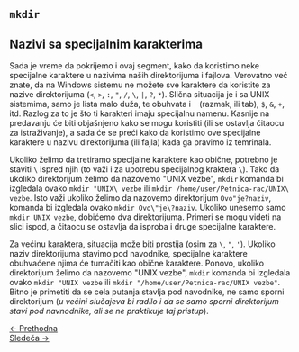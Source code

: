 <link rel="stylesheet" href="/UNIX-beginner-course/assets/css/custom.css">

## `mkdir`

## Nazivi sa specijalnim karakterima

Sada je vreme da pokrijemo i ovaj segment, kako da koristimo neke specijalne karaktere u nazivima naših direktorijuma i fajlova. Verovatno već znate, da na Windows sistemu ne možete sve karaktere da koristite za nazive direktorijuma (`<`, `>`, `:`, `"`, `/`, `\`, `|`, `?`, `*`). Slična situacija je i sa UNIX sistemima, samo je lista malo duža, te obuhvata i ` ` (razmak, ili tab), `$`, `&`, `+`, itd. Razlog za to je što ti karakteri imaju specijalnu namenu. Kasnije na predavanju će biti objašnjeno kako se mogu koristiti (ili se ostavlja čitaocu za istraživanje), a sada će se preći kako da koristimo ove specijalne karaktere u nazivu direktorijuma (ili fajla) kada ga pravimo iz temrinala.

Ukoliko želimo da tretiramo specijalne karaktere kao obične, potrebno je staviti `\` ispred njih (to važi i za upotrebu specijalnog kraktera `\`). Tako da ukoliko direktorijum želimo da nazovemo "UNIX vezbe", `mkdir` komanda bi izgledala ovako `mkdir "UNIX\ vezbe` ili `mkdir /home/user/Petnica-rac/UNIX\ vezbe`. Isto važi ukoliko želimo da nazovemo direktorijum `Ovo"je?naziv`, komanda bi izgledala ovako `mkdir Ovo\"je\?naziv`. Ukoliko unesemo samo `mkdir UNIX vezbe`, dobićemo dva direktorijuma. Primeri se mogu videti na slici ispod, a čitaocu se ostavlja da isproba i druge specijalne karaktere.

Za većinu karaktera, situacija može biti prostija (osim za `\`, `"`, `'`). Ukoliko naziv direktorijuma stavimo pod navodnike, specijalne karaktere obuhvaćene njima će tumačiti kao obične karaktere. Ponovo, ukoliko direktorijum želimo da nazovemo "UNIX vezbe", `mkdir` komanda bi izgledala ovako `mkdir "UNIX vezbe` ili `mkdir "/home/user/Petnica-rac/UNIX vezbe"`. Bitno je primetiti da se cela putanja stavlja pod navodnike, ne samo sporni direktorijum (*u većini slučajeva bi radilo i da se samo sporni direktorijum stavi pod navnodnike, ali se ne praktikuje taj pristup*).

<div class="nav-buttons-wrapper">
  <div class="nav-left">
    <a href="2_5-rm.html" class="button-nav">← Prethodna</a>
  </div>
  <div class="nav-right">
    <a href="2_7-mv.html" class="button-nav">Sledeća →</a>
  </div>
</div>